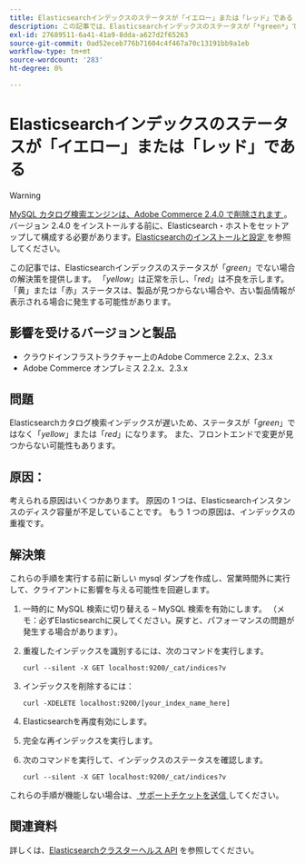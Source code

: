 ```yaml
---
title: Elasticsearchインデックスのステータスが「イエロー」または「レッド」である
description: この記事では、Elasticsearchインデックスのステータスが「*green*」でない場合の解決策を提供します。 '*yellow*'は正常を示し、'*red*'は不良を示します。 「黄」または「赤」ステータスは、製品が見つからない場合や、古い製品情報が表示される場合に発生する可能性があります。
exl-id: 27689511-6a41-41a9-8dda-a627d2f65263
source-git-commit: 0ad52eceb776b71604c4f467a70c13191bb9a1eb
workflow-type: tm+mt
source-wordcount: '283'
ht-degree: 0%

---
```


# Elasticsearchインデックスのステータスが「イエロー」または「レッド」である

>[!WARNING]
>
> [MySQL カタログ検索エンジンは、Adobe Commerce 2.4.0 で削除されます ](/help/announcements/adobe-commerce-announcements/mysql-catalog-search-engine-will-be-removed-in-magento-2-4-0.md)。 バージョン 2.4.0 をインストールする前に、Elasticsearch・ホストをセットアップして構成する必要があります。[Elasticsearchのインストールと設定 ](https://devdocs.magento.com/guides/v2.3/config-guide/elasticsearch/es-overview.html) を参照してください。

この記事では、Elasticsearchインデックスのステータスが「*green*」でない場合の解決策を提供します。 「*yellow*」は正常を示し、「*red*」は不良を示します。 「黄」または「赤」ステータスは、製品が見つからない場合や、古い製品情報が表示される場合に発生する可能性があります。

## 影響を受けるバージョンと製品

* クラウドインフラストラクチャー上のAdobe Commerce 2.2.x、2.3.x
* Adobe Commerce オンプレミス 2.2.x、2.3.x

## 問題

Elasticsearchカタログ検索インデックスが遅いため、ステータスが「*green*」ではなく「*yellow*」または「*red*」になります。 また、フロントエンドで変更が見つからない可能性もあります。

## 原因：

考えられる原因はいくつかあります。 原因の 1 つは、Elasticsearchインスタンスのディスク容量が不足していることです。 もう 1 つの原因は、インデックスの重複です。

## 解決策

これらの手順を実行する前に新しい mysql ダンプを作成し、営業時間外に実行して、クライアントに影響を与える可能性を回避します。

1. 一時的に MySQL 検索に切り替える – MySQL 検索を有効にします。 （メモ：必ずElasticsearchに戻してください。戻すと、パフォーマンスの問題が発生する場合があります）。
1. 重複したインデックスを識別するには、次のコマンドを実行します。

   ```
   curl --silent -X GET localhost:9200/_cat/indices?v
   ```

1. インデックスを削除するには：

   ```
   curl -XDELETE localhost:9200/[your_index_name_here]
   ```

1. Elasticsearchを再度有効にします。
1. 完全な再インデックスを実行します。
1. 次のコマンドを実行して、インデックスのステータスを確認します。

   ```
   curl --silent -X GET localhost:9200/_cat/indices?v
   ```

これらの手順が機能しない場合は、[ サポートチケットを送信 ](/help/help-center-guide/help-center/magento-help-center-user-guide.md#submit-ticket) してください。

## 関連資料

詳しくは、[Elasticsearchクラスターヘルス API](https://www.elastic.co/guide/en/elasticsearch/reference/current/cluster-health.html) を参照してください。
